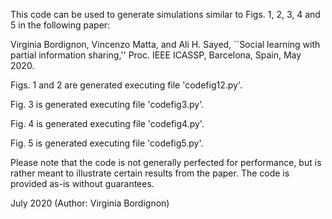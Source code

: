 This code can be used to generate simulations similar to Figs. 1, 2, 3, 4 and 5 in the following paper:

Virginia Bordignon, Vincenzo Matta, and Ali H. Sayed, ``Social learning with partial information sharing,''  Proc. IEEE ICASSP, Barcelona, Spain, May 2020.

Figs. 1 and 2 are generated executing file 'codefig12.py'.

Fig. 3 is generated executing file 'codefig3.py'.

Fig. 4 is generated executing file 'codefig4.py'.

Fig. 5 is generated executing file 'codefig5.py'.

Please note that the code is not generally perfected for performance, but is rather meant to illustrate certain results from the paper. The code is provided as-is without guarantees.

July 2020 (Author: Virginia Bordignon)
